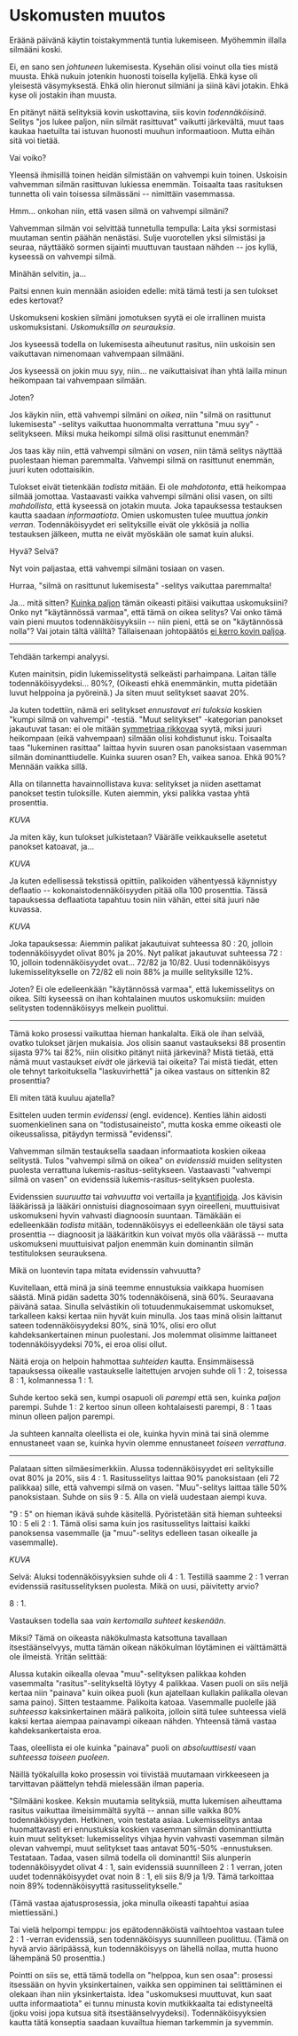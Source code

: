 # Uskomusten muutos

Eräänä päivänä käytin toistakymmentä tuntia lukemiseen. Myöhemmin illalla silmääni koski.

Ei, en sano sen *johtuneen* lukemisesta. Kysehän olisi voinut olla ties mistä muusta. Ehkä nukuin jotenkin huonosti toisella kyljellä. Ehkä kyse oli yleisestä väsymyksestä. Ehkä olin hieronut silmiäni ja siinä kävi jotakin. Ehkä kyse oli jostakin ihan muusta.

En pitänyt näitä selityksiä kovin uskottavina, siis kovin *todennäköisinä*. Selitys "jos lukee paljon, niin silmät rasittuvat" vaikutti järkevältä, muut taas kaukaa haetuilta tai istuvan huonosti muuhun informaatioon. Mutta eihän sitä voi tietää.

Vai voiko?

Yleensä ihmisillä toinen heidän silmistään on vahvempi kuin toinen. Uskoisin vahvemman silmän rasittuvan lukiessa enemmän. Toisaalta taas rasituksen tunnetta oli vain toisessa silmässäni -- nimittäin vasemmassa.

Hmm... onkohan niin, että vasen silmä on vahvempi silmäni?

Vahvemman silmän voi selvittää tunnetulla tempulla: Laita yksi sormistasi muutaman sentin päähän nenästäsi. Sulje vuorotellen yksi silmistäsi ja seuraa, näyttääkö sormen sijainti muuttuvan taustaan nähden -- jos kyllä, kyseessä on vahvempi silmä.

Minähän selvitin, ja...

Paitsi ennen kuin mennään asioiden edelle: mitä tämä testi ja sen tulokset edes kertovat?

Uskomukseni koskien silmäni jomotuksen syytä ei ole irrallinen muista uskomuksistani. *Uskomuksilla on seurauksia*.

Jos kyseessä todella on lukemisesta aiheutunut rasitus, niin uskoisin sen vaikuttavan nimenomaan vahvempaan silmääni.

Jos kyseessä on jokin muu syy, niin... ne vaikuttaisivat ihan yhtä lailla minun heikompaan tai vahvempaan silmään.

Joten?

Jos käykin niin, että vahvempi silmäni on *oikea*, niin "silmä on rasittunut lukemisesta" -selitys vaikuttaa huonommalta verrattuna "muu syy" -selitykseen. Miksi muka heikompi silmä olisi rasittunut enemmän?

Jos taas käy niin, että vahvempi silmäni on *vasen*, niin tämä selitys näyttää puolestaan hieman paremmalta. Vahvempi silmä on rasittunut enemmän, juuri kuten odottaisikin.

Tulokset eivät tietenkään *todista* mitään. Ei ole *mahdotonta*, että heikompaa silmää jomottaa. Vastaavasti vaikka vahvempi silmäni olisi vasen, on silti *mahdollista*, että kyseessä on jotakin muuta. Joka tapauksessa testauksen kautta saadaan *informaatiota*. Omien uskomusten tulee muuttua *jonkin verran*. Todennäköisyydet eri selityksille eivät ole ykkösiä ja nollia testauksen jälkeen, mutta ne eivät myöskään ole samat kuin aluksi.

Hyvä? Selvä?

Nyt voin paljastaa, että vahvempi silmäni tosiaan on vasen.

Hurraa, "silmä on rasittunut lukemisesta" -selitys vaikuttaa paremmalta!

Ja... mitä sitten? [Kuinka paljon]() tämän oikeasti pitäisi vaikuttaa uskomuksiini? Onko nyt "käytännössä varmaa", että tämä on oikea selitys? Vai onko tämä vain pieni muutos todennäköisyyksiin -- niin pieni, että se on "käytännössä nolla"? Vai jotain tältä väliltä? Tällaisenaan johtopäätös [ei kerro kovin paljoa]().

---

Tehdään tarkempi analyysi.

Kuten mainitsin, pidin lukemisselitystä selkeästi parhaimpana. Laitan tälle todennäköisyydeksi... 80%?, (Oikeasti ehkä enemmänkin, mutta pidetään luvut helppoina ja pyöreinä.) Ja siten muut selitykset saavat 20%.

Ja kuten todettiin, nämä eri selitykset *ennustavat eri tuloksia* koskien "kumpi silmä on vahvempi" -testiä. "Muut selitykset" -kategorian panokset jakautuvat tasan: ei ole mitään [symmetriaa rikkovaa]() syytä, miksi juuri heikompaan (eikä vahvempaan) silmään olisi kohdistunut isku. Toisaalta taas "lukeminen rasittaa" laittaa hyvin suuren osan panoksistaan vasemman silmän dominanttiudelle. Kuinka suuren osan? Eh, vaikea sanoa. Ehkä 90%? Mennään vaikka sillä.

Alla on tilannetta havainnollistava kuva: selitykset ja niiden asettamat panokset testin tuloksille. Kuten aiemmin, yksi palikka vastaa yhtä prosenttia.

*KUVA*

Ja miten käy, kun tulokset julkistetaan? Väärälle veikkaukselle asetetut panokset katoavat, ja...

*KUVA*

Ja kuten edellisessä tekstissä opittiin, palikoiden vähentyessä käynnistyy deflaatio -- kokonaistodennäköisyyden pitää olla 100 prosenttia. Tässä tapauksessa deflaatiota tapahtuu tosin niin vähän, ettei sitä juuri näe kuvassa.

*KUVA*

Joka tapauksessa: Aiemmin palikat jakautuivat suhteessa 80 : 20, jolloin todennäköisyydet olivat 80% ja 20%. Nyt palikat jakautuvat suhteessa 72 : 10, jolloin todennäköisyydet ovat... 72/82 ja 10/82. Uusi todennäköisyys lukemisselitykselle on 72/82 eli noin 88% ja muille selityksille 12%.

Joten? Ei ole edelleenkään "käytännössä varmaa", että lukemisselitys on oikea. Silti kyseessä on ihan kohtalainen muutos uskomuksiin: muiden selitysten todennäköisyys melkein puolittui.

---

Tämä koko prosessi vaikuttaa hieman hankalalta. Eikä ole ihan selvää, ovatko tulokset järjen mukaisia. Jos olisin saanut vastaukseksi 88 prosentin sijasta 97% tai 82%, niin olisitko pitänyt niitä järkevinä? Mistä tietää, että nämä muut vastaukset *eivät* ole järkeviä tai oikeita? Tai mistä tiedät, etten ole tehnyt tarkoituksella "laskuvirhettä" ja oikea vastaus on sittenkin 82 prosenttia?

Eli miten tätä kuuluu ajatella?

Esittelen uuden termin *evidenssi* (engl. evidence). Kenties lähin aidosti suomenkielinen sana on "todistusaineisto", mutta koska emme oikeasti ole oikeussalissa, pitäydyn termissä "evidenssi".

Vahvemman silmän testauksella saadaan informaatiota koskien oikeaa selitystä. Tulos "vahvempi silmä on oikea" on *evidenssiä* muiden selitysten puolesta verrattuna lukemis-rasitus-selitykseen. Vastaavasti "vahvempi silmä on vasen" on evidenssiä lukemis-rasitus-selityksen puolesta.

Evidenssien *suuruutta* tai *vahvuutta* voi vertailla ja [kvantifioida](). Jos kävisin lääkärissä ja lääkäri onnistuisi diagnosoimaan syyn oireelleni, muuttuisivat uskomukseni hyvin vahvasti diagnoosin suuntaan. Tämäkään ei edelleenkään *todista* mitään, todennäköisyys ei edelleenkään ole täysi sata prosenttia -- diagnoosit ja lääkäritkin kun voivat myös olla väärässä -- mutta uskomukseni muuttuisivat paljon enemmän kuin dominantin silmän testituloksen seurauksena.

Mikä on luontevin tapa mitata evidenssin vahvuutta?

Kuvitellaan, että minä ja sinä teemme ennustuksia vaikkapa huomisen säästä. Minä pidän sadetta 30% todennäköisenä, sinä 60%. Seuraavana päivänä sataa. Sinulla selvästikin oli totuudenmukaisemmat uskomukset, tarkalleen kaksi kertaa niin hyvät kuin minulla. Jos taas minä olisin laittanut sateen todennäköisyydeksi 80%, sinä 10%, olisi ero ollut kahdeksankertainen minun puolestani. Jos molemmat olisimme laittaneet todennäköisyydeksi 70%, ei eroa olisi ollut.

Näitä eroja on helpoin hahmottaa *suhteiden* kautta. Ensimmäisessä tapauksessa oikealle vastaukselle laitettujen arvojen suhde oli 1 : 2, toisessa 8 : 1, kolmannessa 1 : 1.

Suhde kertoo sekä sen, kumpi osapuoli oli *parempi* että sen, kuinka *paljon* parempi. Suhde 1 : 2 kertoo sinun olleen kohtalaisesti parempi, 8 : 1 taas minun olleen paljon parempi.

Ja suhteen kannalta oleellista ei ole, kuinka hyvin minä tai sinä olemme ennustaneet vaan se, kuinka hyvin olemme ennustaneet *toiseen verrattuna*.

---

Palataan sitten silmäesimerkkiin. Alussa todennäköisyydet eri selityksille ovat 80% ja 20%, siis 4 : 1. Rasitusselitys laittaa 90% panoksistaan (eli 72 palikkaa) sille, että vahvempi silmä on vasen. "Muu"-selitys laittaa tälle 50% panoksistaan. Suhde on siis 9 : 5. Alla on vielä uudestaan aiempi kuva.

"9 : 5" on hieman ikävä suhde käsitellä. Pyöristetään sitä hieman suhteeksi 10 : 5 eli 2 : 1. Tämä olisi sama kuin jos rasitusselitys laittaisi kaikki panoksensa vasemmalle (ja "muu"-selitys edelleen tasan oikealle ja vasemmalle).

*KUVA*

Selvä: Aluksi todennäköisyyksien suhde oli 4 : 1. Testillä saamme 2 : 1 verran evidenssiä rasitusselityksen puolesta. Mikä on uusi, päivitetty arvio?

8 : 1.

Vastauksen todella saa *vain kertomalla suhteet keskenään*.

Miksi? Tämä on oikeasta näkökulmasta katsottuna tavallaan itsestäänselvyys, mutta tämän oikean näkökulman löytäminen ei välttämättä ole ilmeistä. Yritän selittää:

Alussa kutakin oikealla olevaa "muu"-selityksen palikkaa kohden vasemmalta "rasitus"-selitykseltä löytyy 4 palikkaa. Vasen puoli on siis neljä kertaa niin "painava" kuin oikea puoli (kun ajatellaan kullakin palikalla olevan sama paino). Sitten testaamme. Palikoita katoaa. Vasemmalle puolelle jää *suhteessa* kaksinkertainen määrä palikoita, jolloin siitä tulee suhteessa vielä kaksi kertaa aiempaa painavampi oikeaan nähden. Yhteensä tämä vastaa kahdeksankertaista eroa.

Taas, oleellista ei ole kuinka "painava" puoli on *absoluuttisesti* vaan *suhteessa toiseen puoleen*.

Näillä työkaluilla koko prosessin voi tiivistää muutamaan virkkeeseen ja tarvittavan päättelyn tehdä mielessään ilman paperia.

"Silmääni koskee. Keksin muutamia selityksiä, mutta lukemisen aiheuttama rasitus vaikuttaa ilmeisimmältä syyltä -- annan sille vaikka 80% todennäköisyyden. Hetkinen, voin testata asiaa. Lukemisselitys antaa huomattavasti eri ennustuksia koskien vasemman silmän dominanttiutta kuin muut selitykset: lukemisselitys vihjaa hyvin vahvasti vasemman silmän olevan vahvempi, muut selitykset taas antavat 50%-50% -ennustuksen. Testataan. Tadaa, vasen silmä todella oli dominantti! Siis alunperin todennäköisyydet olivat 4 : 1, sain evidenssiä suunnilleen 2 : 1 verran, joten uudet todennäköisyydet ovat noin 8 : 1, eli siis 8/9 ja 1/9. Tämä tarkoittaa noin 89% todennäköisyyttä rasitusselitykselle."

(Tämä vastaa ajatusprosessia, joka minulla oikeasti tapahtui asiaa miettiessäni.)

Tai vielä helpompi temppu: jos epätodennäköistä vaihtoehtoa vastaan tulee 2 : 1 -verran evidenssiä, sen todennäköisyys suunnilleen puolittuu. (Tämä on hyvä arvio ääripäässä, kun todennäköisyys on lähellä nollaa, mutta huono lähempänä 50 prosenttia.)

Pointti on siis se, että tämä todella on "helppoa, kun sen osaa": prosessi itsessään on hyvin yksinkertainen, vaikka sen oppiminen tai selittäminen ei olekaan ihan niin yksinkertaista. Idea "uskomuksesi muuttuvat, kun saat uutta informaatiota" ei tunnu minusta kovin mutkikkaalta tai edistyneeltä (joku voisi jopa kutsua sitä itsestäänselvyydeksi). Todennäköisyyksien kautta tätä konseptia saadaan kuvailtua hieman tarkemmin ja syvemmin.
